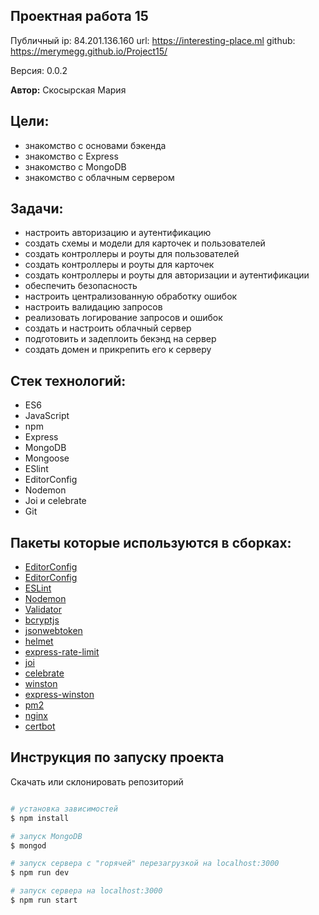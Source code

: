 ## Проектная работа 15

Публичный ip: 84.201.136.160
url: https://interesting-place.ml
github: https://merymegg.github.io/Project15/

Версия: 0.0.2

**Автор:** Скосырская Мария

## Цели:

- знакомство с основами бэкенда
- знакомство с Express
- знакомство с MongoDB
- знакомство с облачным сервером

## Задачи:

- настроить авторизацию и аутентификацию 
- создать схемы и модели для карточек и пользователей
- создать контроллеры и роуты для пользователей
- создать контроллеры и роуты для карточек
- создать контроллеры и роуты для авторизации и аутентификации
- обеспечить безопасность
- настроить централизованную обработку ошибок
- настроить валидацию запросов
- реализовать логирование запросов и ошибок
- создать и настроить облачный сервер
- подготовить и задеплоить бекэнд на сервер
- создать домен и прикрепить его к серверу

## Стек технологий:

- ES6
- JavaScript
- npm
- Express
- MongoDB
- Mongoose
- ESlint
- EditorConfig
- Nodemon
- Joi и celebrate
- Git

## Пакеты которые используются в сборках:

- [EditorConfig](https://metanit.com/web/nodejs/6.6.php)
- [EditorConfig](https://editorconfig.org/)
- [ESLint](https://www.npmjs.com/package/eslint)
- [Nodemon](https://nodemon.io/)
- [Validator](https://www.npmjs.com/package/validator)
- [bcryptjs](https://www.npmjs.com/package/bcryptjs)
- [jsonwebtoken](https://www.npmjs.com/package/jsonwebtoken)
- [helmet](https://www.npmjs.com/package/helmet)
- [express-rate-limit](https://www.npmjs.com/package/express-rate-limit)
- [joi](https://joi.dev/api/?v=17.2.1)
- [celebrate](https://github.com/arb/celebrate)
- [winston](https://github.com/winstonjs/winston)
- [express-winston](https://www.npmjs.com/package/express-winston)
- [pm2](https://www.npmjs.com/package/pm2)
- [nginx](https://nginx.org/ru/)
- [certbot](https://certbot.eff.org/)


## Инструкция по запуску проекта

Скачать или склонировать репозиторий

```bash

# установка зависимостей
$ npm install

# запуск MongoDB
$ mongod

# запуск сервера с "горячей" перезагрузкой на localhost:3000
$ npm run dev

# запуск сервера на localhost:3000
$ npm run start

```
